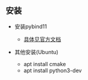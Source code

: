 ## 安装

* 安装pybind11
    * [具体见官方文档](https://pybind11.readthedocs.io/en/latest/installing.html)

* 其他安装(Ubuntu)
    * apt install cmake
    * apt install python3-dev